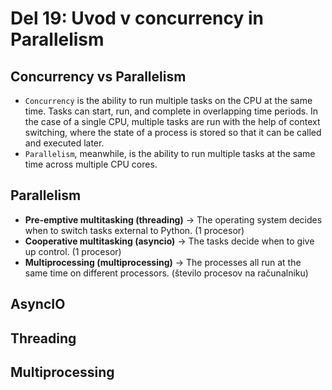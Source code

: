 # Del 19: Uvod v concurrency in Parallelism

## Concurrency vs Parallelism
- `Concurrency` is the ability to run multiple tasks on the CPU at the same time. Tasks can start, run, and complete in overlapping time periods. In the case of a single CPU, multiple tasks are run with the help of context switching, where the state of a process is stored so that it can be called and executed later.
- `Parallelism`, meanwhile, is the ability to run multiple tasks at the same time across multiple CPU cores.

## Parallelism
- **Pre-emptive multitasking (threading)** -> The operating system decides when to switch tasks external to Python. (1 procesor)
- **Cooperative multitasking (asyncio)** -> The tasks decide when to give up control. (1 procesor)
- **Multiprocessing (multiprocessing)** -> The processes all run at the same time on different processors. (število procesov na računalniku)

## AsyncIO


## Threading

## Multiprocessing
